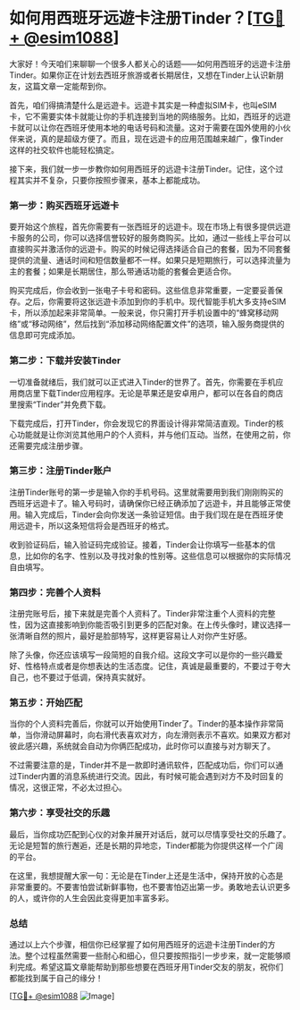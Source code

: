 # 如何用西班牙远遊卡注册Tinder？[[TG💪+ @esim1088](https://t.me/s/esim1088)]

大家好！今天咱们来聊聊一个很多人都关心的话题——如何用西班牙的远遊卡注册Tinder。如果你正在计划去西班牙旅游或者长期居住，又想在Tinder上认识新朋友，这篇文章一定能帮到你。

首先，咱们得搞清楚什么是远遊卡。远遊卡其实是一种虚拟SIM卡，也叫eSIM卡，它不需要实体卡就能让你的手机连接到当地的网络服务。比如，西班牙的远遊卡就可以让你在西班牙使用本地的电话号码和流量。这对于需要在国外使用的小伙伴来说，真的是超级方便了。而且，现在远遊卡的应用范围越来越广，像Tinder这样的社交软件也能轻松搞定。

接下来，我们就一步一步教你如何用西班牙的远遊卡注册Tinder。记住，这个过程其实并不复杂，只要你按照步骤来，基本上都能成功。

### 第一步：购买西班牙远遊卡

要开始这个旅程，首先你需要有一张西班牙的远遊卡。现在市场上有很多提供远遊卡服务的公司，你可以选择信誉较好的服务商购买。比如，通过一些线上平台可以直接购买并激活你的远遊卡。购买的时候记得选择适合自己的套餐，因为不同套餐提供的流量、通话时间和短信数量都不一样。如果只是短期旅行，可以选择流量为主的套餐；如果是长期居住，那么带通话功能的套餐会更适合你。

购买完成后，你会收到一张电子卡号和密码。这些信息非常重要，一定要妥善保存。之后，你需要将这张远遊卡添加到你的手机中。现代智能手机大多支持eSIM卡，所以添加起来非常简单。一般来说，你只需打开手机设置中的“蜂窝移动网络”或“移动网络”，然后找到“添加移动网络配置文件”的选项，输入服务商提供的信息即可完成添加。

### 第二步：下载并安装Tinder

一切准备就绪后，我们就可以正式进入Tinder的世界了。首先，你需要在手机应用商店里下载Tinder应用程序。无论是苹果还是安卓用户，都可以在各自的商店里搜索“Tinder”并免费下载。

下载完成后，打开Tinder，你会发现它的界面设计得非常简洁直观。Tinder的核心功能就是让你浏览其他用户的个人资料，并与他们互动。当然，在使用之前，你还需要完成注册步骤。

### 第三步：注册Tinder账户

注册Tinder账号的第一步是输入你的手机号码。这里就需要用到我们刚刚购买的西班牙远遊卡了。输入号码时，请确保你已经正确添加了远遊卡，并且能够正常使用。输入完成后，Tinder会向你发送一条验证短信。由于我们现在是在西班牙使用远遊卡，所以这条短信将会是西班牙的格式。

收到验证码后，输入验证码完成验证。接着，Tinder会让你填写一些基本的信息，比如你的名字、性别以及寻找对象的性别等。这些信息可以根据你的实际情况自由填写。

### 第四步：完善个人资料

注册完账号后，接下来就是完善个人资料了。Tinder非常注重个人资料的完整性，因为这直接影响到你能否吸引到更多的匹配对象。在上传头像时，建议选择一张清晰自然的照片，最好是脸部特写，这样更容易让人对你产生好感。

除了头像，你还应该填写一段简短的自我介绍。这段文字可以是你的一些兴趣爱好、性格特点或者是你想表达的生活态度。记住，真诚是最重要的，不要过于夸大自己，也不要过于低调，保持真实就好。

### 第五步：开始匹配

当你的个人资料完善后，你就可以开始使用Tinder了。Tinder的基本操作非常简单，当你滑动屏幕时，向右滑代表喜欢对方，向左滑则表示不喜欢。如果双方都对彼此感兴趣，系统就会自动为你俩匹配成功，此时你可以直接与对方聊天了。

不过需要注意的是，Tinder并不是一款即时通讯软件，匹配成功后，你们可以通过Tinder内置的消息系统进行交流。因此，有时候可能会遇到对方不及时回复的情况，这很正常，不必太过担心。

### 第六步：享受社交的乐趣

最后，当你成功匹配到心仪的对象并展开对话后，就可以尽情享受社交的乐趣了。无论是短暂的旅行邂逅，还是长期的异地恋，Tinder都能为你提供这样一个广阔的平台。

在这里，我想提醒大家一句：无论是在Tinder上还是生活中，保持开放的心态是非常重要的。不要害怕尝试新鲜事物，也不要害怕迈出第一步。勇敢地去认识更多的人，或许你的人生会因此变得更加丰富多彩。

### 总结

通过以上六个步骤，相信你已经掌握了如何用西班牙的远遊卡注册Tinder的方法。整个过程虽然需要一些耐心和细心，但只要按照指引一步步来，就一定能够顺利完成。希望这篇文章能帮助到那些想要在西班牙用Tinder交友的朋友，祝你们都能找到属于自己的缘分！

[[TG💪+ @esim1088](https://t.me/s/esim1088) ![Image](https://i.postimg.cc/4NQfJmqS/Snipaste-2025-05-13-00-14-12.png)]